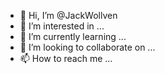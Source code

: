 - 👋 Hi, I’m @JackWollven
- 👀 I’m interested in ...
- 🌱 I’m currently learning ...
- 💞️ I’m looking to collaborate on ...
- 📫 How to reach me ...

<!---
JackWollven/JackWollven is a ✨ special ✨ repository because its `README.md` (this file) appears on your GitHub profile.
You can click the Preview link to take a look at your changes.
--->
